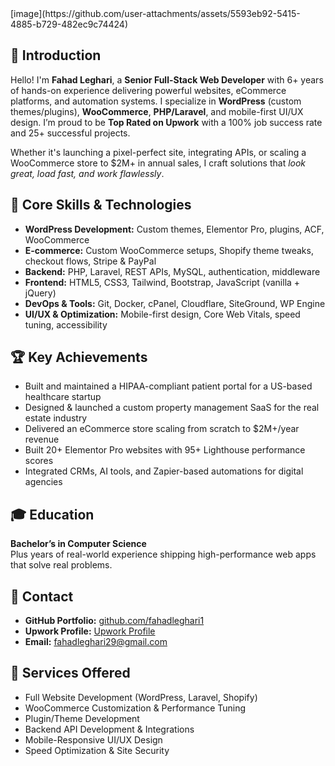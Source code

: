 <!DOCTYPE html>
<html lang="en">
<head>
  <meta charset="UTF-8" />
  <meta name="viewport" content="width=device-width, initial-scale=1.0" />
   [image](https://github.com/user-attachments/assets/5593eb92-5415-4885-b729-482ec9c74424)
</head>
<body>
  <section>
    <h1>👋 Introduction</h1>
    <p>Hello! I'm <strong>Fahad Leghari</strong>, a <strong>Senior Full-Stack Web Developer</strong> with 6+ years of hands-on experience delivering powerful websites, eCommerce platforms, and automation systems. I specialize in <strong>WordPress</strong> (custom themes/plugins), <strong>WooCommerce</strong>, <strong>PHP/Laravel</strong>, and mobile-first UI/UX design. I’m proud to be <strong>Top Rated on Upwork</strong> with a 100% job success rate and 25+ successful projects.</p>
    <p>Whether it's launching a pixel-perfect site, integrating APIs, or scaling a WooCommerce store to $2M+ in annual sales, I craft solutions that <em>look great, load fast, and work flawlessly</em>.</p>
  </section>

  <section>
    <h2>🧰 Core Skills & Technologies</h2>
    <ul>
      <li><strong>WordPress Development:</strong> Custom themes, Elementor Pro, plugins, ACF, WooCommerce</li>
      <li><strong>E-commerce:</strong> Custom WooCommerce setups, Shopify theme tweaks, checkout flows, Stripe & PayPal</li>
      <li><strong>Backend:</strong> PHP, Laravel, REST APIs, MySQL, authentication, middleware</li>
      <li><strong>Frontend:</strong> HTML5, CSS3, Tailwind, Bootstrap, JavaScript (vanilla + jQuery)</li>
      <li><strong>DevOps & Tools:</strong> Git, Docker, cPanel, Cloudflare, SiteGround, WP Engine</li>
      <li><strong>UI/UX & Optimization:</strong> Mobile-first design, Core Web Vitals, speed tuning, accessibility</li>
    </ul>
  </section>

  <section>
    <h2>🏆 Key Achievements</h2>
    <ul>
      <li>Built and maintained a HIPAA-compliant patient portal for a US-based healthcare startup</li>
      <li>Designed & launched a custom property management SaaS for the real estate industry</li>
      <li>Delivered an eCommerce store scaling from scratch to $2M+/year revenue</li>
      <li>Built 20+ Elementor Pro websites with 95+ Lighthouse performance scores</li>
      <li>Integrated CRMs, AI tools, and Zapier-based automations for digital agencies</li>
    </ul>
  </section>

  <section>
    <h2>🎓 Education</h2>
    <p><strong>Bachelor’s in Computer Science</strong><br/>
    Plus years of real-world experience shipping high-performance web apps that solve real problems.</p>
  </section>

  <section>
    <h2>🔗 Contact</h2>
    <ul>
      <li><strong>GitHub Portfolio:</strong> <a href="https://github.com/fahadleghari1" target="_blank">github.com/fahadleghari1</a></li>
      <li><strong>Upwork Profile:</strong> <a href="https://www.upwork.com/freelancers/~0128dae81e965a4456" target="_blank">Upwork Profile</a></li>
      <li><strong>Email:</strong> <a href="mailto:fahadleghari29@gmail.com">fahadleghari29@gmail.com</a></li>
    </ul>
  </section>

  <section>
    <h2>💬 Services Offered</h2>
    <ul>
      <li>Full Website Development (WordPress, Laravel, Shopify)</li>
      <li>WooCommerce Customization & Performance Tuning</li>
      <li>Plugin/Theme Development</li>
      <li>Backend API Development & Integrations</li>
      <li>Mobile-Responsive UI/UX Design</li>
      <li>Speed Optimization & Site Security</li>
    </ul>
  </section>
</body>
</html>
